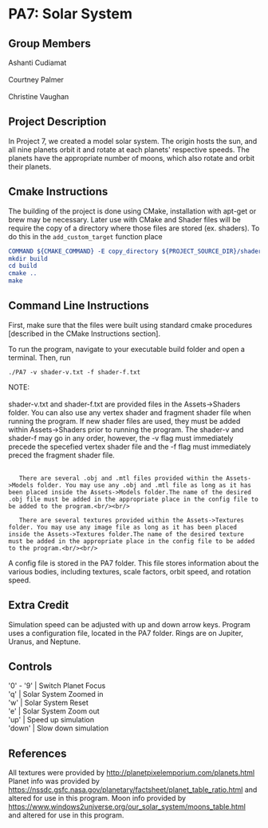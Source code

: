 # PA7: Solar System

## Group Members
Ashanti Cudiamat<br/><br/>
Courtney Palmer<br/><br/>
Christine Vaughan

## Project Description
In Project 7, we created a model solar system. The origin hosts the sun, and all nine planets orbit it and rotate at each planets' respective speeds. The planets have the appropriate number of moons, which also rotate and orbit their planets.

## Cmake Instructions
The building of the project is done using CMake, installation with apt-get or brew may be necessary. Later use with CMake and Shader files will be require the copy of a directory where those files are stored (ex. shaders). To do this in the ```add_custom_target``` function place 
```cmake
COMMAND ${CMAKE_COMMAND} -E copy_directory ${PROJECT_SOURCE_DIR}/shaders/ ${CMAKE_CURRENT_BINARY_DIR}/shaders
mkdir build
cd build
cmake ..
make
```

## Command Line Instructions
First, make sure that the files were built using standard cmake procedures [described in the CMake Instructions section].

To run the program, navigate to your executable build folder and open a terminal. Then, run
```
./PA7 -v shader-v.txt -f shader-f.txt
```
NOTE: <br/><br/>
       shader-v.txt and shader-f.txt are provided files in the Assets->Shaders folder. You can also use any vertex shader and fragment shader file when running the program. If new shader files are used, they must be added within Assets->Shaders prior to running the program. The shader-v and shader-f may go in any order, however, the -v flag must immediately precede the specefied vertex shader file and the -f flag must immediately preced the fragment shader file. <br/><br/>
       
       There are several .obj and .mtl files provided within the Assets->Models folder. You may use any .obj and .mtl file as long as it has been placed inside the Assets->Models folder.The name of the desired .obj file must be added in the appropriate place in the config file to be added to the program.<br/><br/>

       There are several textures provided within the Assets->Textures folder. You may use any image file as long as it has been placed inside the Assets->Textures folder.The name of the desired texture must be added in the appropriate place in the config file to be added to the program.<br/><br/>
       
A config file is stored in the PA7 folder. This file stores information about the various bodies, including textures, scale factors, orbit speed, and rotation speed.

## Extra Credit
Simulation speed can be adjusted with up and down arrow keys.
Program uses a configuration file, located in the PA7 folder.
Rings are on Jupiter, Uranus, and Neptune.

## Controls
'0' - '9' | Switch Planet Focus<br/>
'q'       | Solar System Zoomed in<br/>
'w'       | Solar System Reset<br/>
'e'       | Solar System Zoom out<br/>
'up'      | Speed up simulation<br/>
'down'    | Slow down simulation

## References
All textures were provided by http://planetpixelemporium.com/planets.html <br/>
Planet info was provided by https://nssdc.gsfc.nasa.gov/planetary/factsheet/planet_table_ratio.html and altered for use in this program.
Moon info provided by https://www.windows2universe.org/our_solar_system/moons_table.html  and altered for use in this program.
